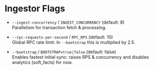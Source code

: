 # Ingestor Flags

- `--ingest-concurrency` / `INGEST_CONCURRENCY` (default: 8)  \
  Parallelism for transaction fetch & processing.

- `--rpc-requests-per-second` / `RPC_RPS` (default: 10)  \
  Global RPC rate limit. In `--bootstrap` this is multiplied by 2.5.

- `--bootstrap` / `BOOTSTRAP=true|false` (default: false)  \
  Enables fastest initial sync: raises RPS & concurrency and disables analytics (soft_facts) for now.
